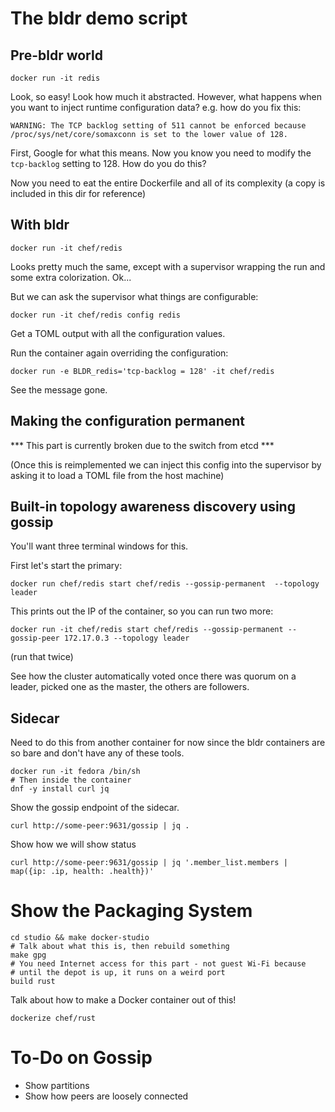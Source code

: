 # The bldr demo script

## Pre-bldr world

```
docker run -it redis
```

Look, so easy! Look how much it abstracted. However, what happens when you
want to inject runtime configuration data? e.g. how do you fix this:

```
WARNING: The TCP backlog setting of 511 cannot be enforced because /proc/sys/net/core/somaxconn is set to the lower value of 128.
```

First, Google for what this means. Now you know you need to modify the
`tcp-backlog` setting to 128. How do you do this?

Now you need to eat the entire Dockerfile and all of its complexity (a copy
is included in this dir for reference)

## With bldr

```
docker run -it chef/redis
```

Looks pretty much the same, except with a supervisor wrapping the run and
some extra colorization. Ok...

But we can ask the supervisor what things are configurable:

```
docker run -it chef/redis config redis
```

Get a TOML output with all the configuration values.

Run the container again overriding the configuration:

```
docker run -e BLDR_redis='tcp-backlog = 128' -it chef/redis
```

See the message gone.

## Making the configuration permanent

*** This part is currently broken due to the switch from etcd ***

(Once this is reimplemented we can inject this config into the supervisor
by asking it to load a TOML file from the host machine)

## Built-in topology awareness discovery using gossip

You'll want three terminal windows for this.

First let's start the primary:

```
docker run chef/redis start chef/redis --gossip-permanent  --topology leader
```

This prints out the IP of the container, so you can run two more:

```
docker run -it chef/redis start chef/redis --gossip-permanent --gossip-peer 172.17.0.3 --topology leader
```

(run that twice)

See how the cluster automatically voted once there was quorum on a leader,
picked one as the master, the others are followers.

## Sidecar

Need to do this from another container for now since the bldr containers
are so bare and don't have any of these tools.

```
docker run -it fedora /bin/sh
# Then inside the container
dnf -y install curl jq
```

Show the gossip endpoint of the sidecar.

```
curl http://some-peer:9631/gossip | jq .
```

Show how we will show status

```
curl http://some-peer:9631/gossip | jq '.member_list.members | map({ip: .ip, health: .health})'
```

# Show the Packaging System

```
cd studio && make docker-studio
# Talk about what this is, then rebuild something
make gpg
# You need Internet access for this part - not guest Wi-Fi because
# until the depot is up, it runs on a weird port
build rust
```

Talk about how to make a Docker container out of this!

```
dockerize chef/rust
```

# To-Do on Gossip

* Show partitions
* Show how peers are loosely connected
